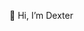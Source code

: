 👋 Hi, I’m Dexter

<!---
dexterchang-tw/dexterchang-tw is a ✨ special ✨ repository because its `README.md` (this file) appears on your GitHub profile.
You can click the Preview link to take a look at your changes.
--->
